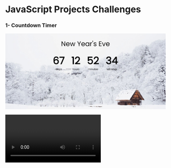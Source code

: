 # JavaScript Projects Challenges

### 1- Countdown Timer

![CountdownTimerPhoto](./assets/1-Countdown-Timer-photo.jpg)

![CountdownTimerVideo](./assets/1-Countdown-Timer-video.mp4)